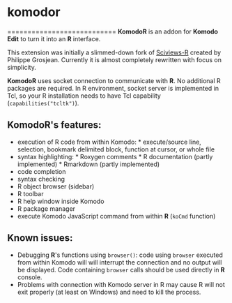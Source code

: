 # komodor
===========================
**KomodoR** is an addon for **Komodo Edit** to turn it into an **R** interface.

This extension was initially a slimmed-down fork of [Sciviews-R](http://komodoide.com/packages/addons/sciviews-r/) created by Philippe Grosjean. Currently it is almost completely rewritten with focus on simplicity.

**KomodoR** uses socket connection to communicate with **R**. No additional R packages are required. In R environment, socket server is implemented in Tcl, so your R installation needs to have Tcl capability (`capabilities("tcltk")`).

## **KomodoR**'s features:
* execution of R code from within Komodo:
      * execute/source line, selection, bookmark delimited block, function at cursor, or whole file 
* syntax highlighting:
      * Roxygen comments
      * R documentation (partly implemented)
      * Rmarkdown (partly implemented)
* code completion
* syntax checking
* R object browser (sidebar)
* R toolbar
* R help window inside Komodo
* R package manager
* execute Komodo JavaScript command from within **R** (`koCmd` function)


## Known issues:
* Debugging **R**'s functions using `browser()`: code using `browser` executed from within Komodo will will interrupt the connection and no output will be displayed. Code containing `browser` calls should be used directly in **R** console.
* Problems with connection with Komodo server in R may cause R will not exit properly (at least on Windows) and need to kill the process.

